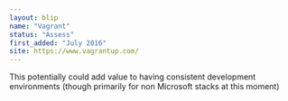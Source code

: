 ```yaml
---
layout: blip
name: "Vagrant"
status: "Assess"
first_added: "July 2016"
site: https://www.vagrantup.com/
---
```

This potentially could add value to having consistent development environments (though primarily for non Microsoft stacks at this moment)